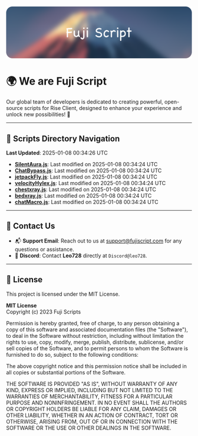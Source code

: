 ![Banner](.github/b.webp)

# 🌍 **We are Fuji Script**

Our global team of developers is dedicated to creating powerful, open-source scripts for Rise Client, designed to enhance your experience and unlock new possibilities! 🌟

---
<!-- SCRIPTS_NAVIGATION_START -->
## 📂 **Scripts Directory Navigation**

**Last Updated**: 2025-01-08 00:34:26 UTC

- **[SilentAura.js](scripts/SilentAura.js)**: Last modified on 2025-01-08 00:34:24 UTC
- **[ChatBypass.js](scripts/ChatBypass.js)**: Last modified on 2025-01-08 00:34:24 UTC
- **[jetpackFly.js](scripts/jetpackFly.js)**: Last modified on 2025-01-08 00:34:24 UTC
- **[velocityHylex.js](scripts/velocityHylex.js)**: Last modified on 2025-01-08 00:34:24 UTC
- **[chestxray.js](scripts/chestxray.js)**: Last modified on 2025-01-08 00:34:24 UTC
- **[bedxray.js](scripts/bedxray.js)**: Last modified on 2025-01-08 00:34:24 UTC
- **[chatMacro.js](scripts/chatMacro.js)**: Last modified on 2025-01-08 00:34:24 UTC

<!-- SCRIPTS_NAVIGATION_END -->

---

## 💬 **Contact Us**  
- 📬 **Support Email**: Reach out to us at [support@fujiscript.com](mailto:support@fujiscript.com) for any questions or assistance.  
- 💬 **Discord**: Contact **Leo728** directly at `Discord@leo728`.

---

## 📜 **License**

This project is licensed under the MIT License.  

**MIT License**  
Copyright (c) 2023 Fuji Scripts  

Permission is hereby granted, free of charge, to any person obtaining a copy of this software and associated documentation files (the "Software"), to deal in the Software without restriction, including without limitation the rights to use, copy, modify, merge, publish, distribute, sublicense, and/or sell copies of the Software, and to permit persons to whom the Software is furnished to do so, subject to the following conditions:  

The above copyright notice and this permission notice shall be included in all copies or substantial portions of the Software.  

THE SOFTWARE IS PROVIDED "AS IS", WITHOUT WARRANTY OF ANY KIND, EXPRESS OR IMPLIED, INCLUDING BUT NOT LIMITED TO THE WARRANTIES OF MERCHANTABILITY, FITNESS FOR A PARTICULAR PURPOSE AND NONINFRINGEMENT. IN NO EVENT SHALL THE AUTHORS OR COPYRIGHT HOLDERS BE LIABLE FOR ANY CLAIM, DAMAGES OR OTHER LIABILITY, WHETHER IN AN ACTION OF CONTRACT, TORT OR OTHERWISE, ARISING FROM, OUT OF OR IN CONNECTION WITH THE SOFTWARE OR THE USE OR OTHER DEALINGS IN THE SOFTWARE.  
